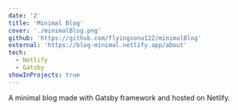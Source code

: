 ```yaml
---
date: '2'
title: 'Minimal Blog'
cover: './minimalBlog.png'
github: 'https://github.com/flyingsonu122/minimalBlog'
external: 'https://blog-minimal.netlify.app/about'
tech:
  - Netlify
  - Gatsby
showInProjects: true
---
```


A minimal blog made with Gatsby framework and hosted on Netlify.
